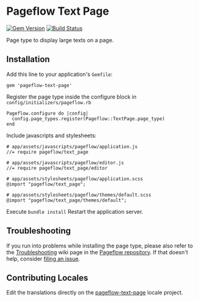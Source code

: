 # Pageflow Text Page

[![Gem Version](https://badge.fury.io/rb/pageflow-text-page.svg)](http://badge.fury.io/rb/pageflow-text-page)
[![Build Status](https://travis-ci.org/codevise/pageflow-text-page.svg?branch=master)](https://travis-ci.org/codevise/pageflow-text-page)

Page type to display large texts on a page.

## Installation

Add this line to your application's `Gemfile`:

    gem 'pageflow-text-page'

Register the page type inside the configure block in `config/initializers/pageflow.rb`

    Pageflow.configure do |config|
      config.page_types.register(Pageflow::TextPage.page_type)
    end

Include javascripts and stylesheets:

    # app/assets/javascripts/pageflow/application.js
    //= require pageflow/text_page

    # app/assets/javascripts/pageflow/editor.js
    //= require pageflow/text_page/editor

    # app/assets/stylesheets/pageflow/application.scss
    @import "pageflow/text_page";

    # app/assets/stylesheets/pageflow/themes/default.scss
    @import "pageflow/text_page/themes/default";

Execute `bundle install` Restart the application server.

## Troubleshooting

If you run into problems while installing the page type, please also refer to the
[Troubleshooting](https://github.com/codevise/pageflow/wiki/Troubleshooting) wiki
page in the [Pageflow  repository](https://github.com/codevise/pageflow). If that
doesn't help, consider
[filing an issue](https://github.com/codevise/pageflow-text-page/issues).

## Contributing Locales

Edit the translations directly on the
[pageflow-text-page](http://www.localeapp.com/projects/public?search=tf/pageflow-text-page)
locale project.
